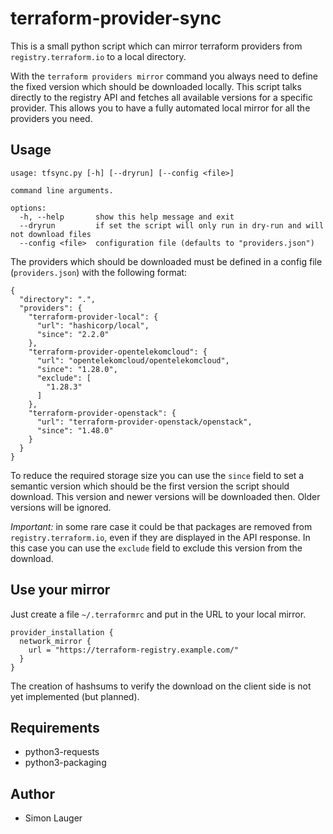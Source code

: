 # terraform-provider-sync

This is a small python script which can mirror terraform providers from `registry.terraform.io` to a local directory.

With the `terraform providers mirror` command you always need to define the fixed version which should be downloaded locally. This script talks directly to the registry API and fetches all available versions for a specific provider. This allows you to have a fully automated local mirror for all the providers you need.

## Usage 

```
usage: tfsync.py [-h] [--dryrun] [--config <file>]

command line arguments.

options:
  -h, --help       show this help message and exit
  --dryrun         if set the script will only run in dry-run and will not download files
  --config <file>  configuration file (defaults to "providers.json")
```

The providers which should be downloaded must be defined in a config file (`providers.json`) with the following format:

```
{
  "directory": ".",
  "providers": {
    "terraform-provider-local": {
      "url": "hashicorp/local",
      "since": "2.2.0"
    },
    "terraform-provider-opentelekomcloud": {
      "url": "opentelekomcloud/opentelekomcloud",
      "since": "1.28.0",
      "exclude": [
        "1.28.3"
      ]
    },
    "terraform-provider-openstack": {
      "url": "terraform-provider-openstack/openstack",
      "since": "1.48.0"
    }
  }
}
```

To reduce the required storage size you can use the `since` field to set a semantic version which should be the first version the script should download. This version and newer versions will be downloaded then. Older versions will be ignored.

*Important:* in some rare case it could be that packages are removed from `registry.terraform.io`, even if they are displayed in the API response. In this case you can use the `exclude` field to exclude this version from the download.

## Use your mirror

Just create a file `~/.terraformrc` and put in the URL to your local mirror.

```
provider_installation {
  network_mirror {
    url = "https://terraform-registry.example.com/"
  }
}
```

The creation of hashsums to verify the download on the client side is not yet implemented (but planned).

## Requirements

- python3-requests
- python3-packaging

## Author

- Simon Lauger

